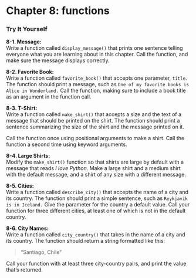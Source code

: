 # Chapter 8: functions
### Try It Yourself

**8-1. Message:**<br>
Write a function called `display_message()` that prints one sentence telling everyone what you are learning about in this chapter. Call the function, and make sure the message displays correctly.

**8-2. Favorite Book:**<br>
Write a function called `favorite_book()` that accepts one parameter, `title`. The function should print a message, such as `One of my favorite books is Alice in Wonderland.` Call the function, making sure to include a book title as an argument in the function call.

**8-3. T-Shirt:**<br>
Write a function called `make_shirt()` that accepts a size and the text of a message that should be printed on the shirt. The function should print a sentence summarizing the size of the shirt and the message printed on it.

 Call the function once using positional arguments to make a shirt. Call the function a second time using keyword arguments.

**8-4. Large Shirts:**<br>
Modify the `make_shirt()` function so that shirts are large by default with a message that reads _I love Python._ Make a large shirt and a medium shirt with the default message, and a shirt of any size with a different message.

**8-5. Cities:**<br>
Write a function called `describe_city()` that accepts the name of a city and its country. The function should print a simple sentence, such as `Reykjavik is in Iceland.` Give the parameter for the country a default value. Call your function for three different cities, at least one of which is not in the default country.

**8-6. City Names:**<br>
Write a function called `city_country()` that takes in the name of a city and its country. The function should return a string formatted like this:

>“Santiago, Chile”

Call your function with at least three city-country pairs, and print the value that’s returned.
